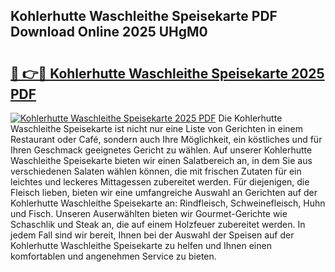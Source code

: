 ## Kohlerhutte Waschleithe Speisekarte PDF Download Online 2025 UHgM0

# <h2><a href="http://gc93eq.nevu.top/?p=Kohlerhutte+Waschleithe+Speisekarte">🔗 👉🔴 Kohlerhutte Waschleithe Speisekarte 2025 PDF</a></h2>

[![Kohlerhutte Waschleithe Speisekarte 2025 PDF](https://i.imgur.com/dBaPXMq.png)](http://gc93eq.nevu.top/?p=Kohlerhutte+Waschleithe+Speisekarte)
Die Kohlerhutte Waschleithe Speisekarte ist nicht nur eine Liste von Gerichten in einem Restaurant oder Café, sondern auch Ihre Möglichkeit, ein köstliches und für Ihren Geschmack geeignetes Gericht zu wählen. Auf unserer Kohlerhutte Waschleithe Speisekarte bieten wir einen Salatbereich an, in dem Sie aus verschiedenen Salaten wählen können, die mit frischen Zutaten für ein leichtes und leckeres Mittagessen zubereitet werden. Für diejenigen, die Fleisch lieben, bieten wir eine umfangreiche Auswahl an Gerichten auf der Kohlerhutte Waschleithe Speisekarte an: Rindfleisch, Schweinefleisch, Huhn und Fisch. Unseren Auserwählten bieten wir Gourmet-Gerichte wie Schaschlik und Steak an, die auf einem Holzfeuer zubereitet werden. In jedem Fall sind wir bereit, Ihnen bei der Auswahl der Speisen auf der Kohlerhutte Waschleithe Speisekarte zu helfen und Ihnen einen komfortablen und angenehmen Service zu bieten.
